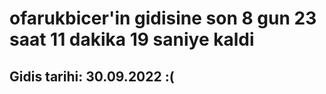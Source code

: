 # ofarukbicer'in gidisine son 8 gun 23 saat 11 dakika 19 saniye kaldi

## Gidis tarihi: 30.09.2022 :(